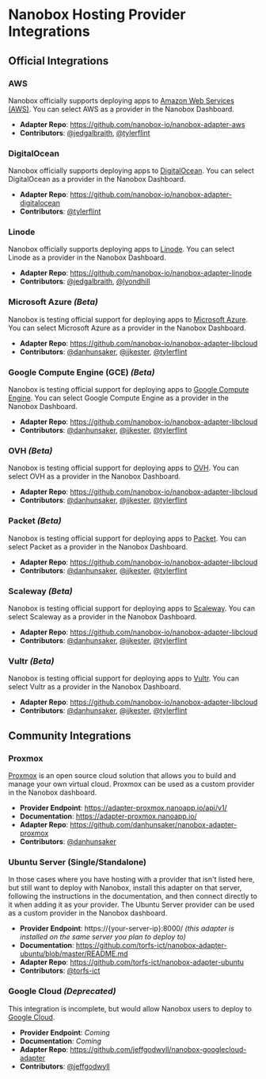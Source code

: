# Nanobox Hosting Provider Integrations

## Official Integrations

### AWS
Nanobox officially supports deploying apps to [Amazon Web Services (AWS)](https://aws.amazon.com/). You can select AWS as a provider in the Nanobox Dashboard.

- **Adapter Repo**: https://github.com/nanobox-io/nanobox-adapter-aws
- **Contributors**: [@jedgalbraith](https://github.com/jedgalbraith), [@tylerflint](https://github.com/tylerflint)

### DigitalOcean
Nanobox officially supports deploying apps to [DigitalOcean](https://www.digitalocean.com/). You can select DigitalOcean as a provider in the Nanobox Dashboard.

- **Adapter Repo**: https://github.com/nanobox-io/nanobox-adapter-digitalocean
- **Contributors**: [@tylerflint](https://github.com/tylerflint)

### Linode
Nanobox officially supports deploying apps to [Linode](https://www.linode.com/). You can select Linode as a provider in the Nanobox Dashboard.

- **Adapter Repo**: https://github.com/nanobox-io/nanobox-adapter-linode
- **Contributors**: [@jedgalbraith](https://github.com/jedgalbraith), [@lyondhill](https://github.com/lyondhill)

<!-- ### Amazon AWS EC2 _(Beta)_
Nanobox is testing official support for deploying apps to [Amazon AWS EC2](https://ec2.amazonaws.com/) via Libcloud. You can select Amazon AWS EC2 as a provider in the Nanobox Dashboard.

- **Adapter Repo**: https://github.com/nanobox-io/nanobox-adapter-libcloud
- **Contributors**: [@danhunsaker](https://github.com/danhunsaker), [@jjkester](https://github.com/jjkester), [@tylerflint](https://github.com/tylerflint) -->

### Microsoft Azure _(Beta)_
Nanobox is testing official support for deploying apps to [Microsoft Azure](https://azure.microsoft.com/). You can select Microsoft Azure as a provider in the Nanobox Dashboard.

- **Adapter Repo**: https://github.com/nanobox-io/nanobox-adapter-libcloud
- **Contributors**: [@danhunsaker](https://github.com/danhunsaker), [@jjkester](https://github.com/jjkester), [@tylerflint](https://github.com/tylerflint)

<!-- ### DigitalOcean _(Beta)_
Nanobox is testing official support for deploying apps to [DigitalOcean](https://www.digitalocean.com/). You can select DigitalOcean as a provider in the Nanobox Dashboard.

- **Adapter Repo**: https://github.com/nanobox-io/nanobox-adapter-libcloud
- **Contributors**: [@danhunsaker](https://github.com/danhunsaker), [@jjkester](https://github.com/jjkester), [@tylerflint](https://github.com/tylerflint) -->

### Google Compute Engine (GCE) _(Beta)_
Nanobox is testing official support for deploying apps to [Google Compute Engine](https://cloud.google.com/compute/). You can select Google Compute Engine as a provider in the Nanobox Dashboard.

- **Adapter Repo**: https://github.com/nanobox-io/nanobox-adapter-libcloud
- **Contributors**: [@danhunsaker](https://github.com/danhunsaker), [@jjkester](https://github.com/jjkester), [@tylerflint](https://github.com/tylerflint)

<!-- ### Linode _(Beta)_
Nanobox is testing official support for deploying apps to [Linode](https://www.linode.com/). You can select Linode as a provider in the Nanobox Dashboard.

- **Adapter Repo**: https://github.com/nanobox-io/nanobox-adapter-libcloud
- **Contributors**: [@danhunsaker](https://github.com/danhunsaker), [@jjkester](https://github.com/jjkester), [@tylerflint](https://github.com/tylerflint) -->

### OVH _(Beta)_
Nanobox is testing official support for deploying apps to [OVH](https://www.ovh.com/). You can select OVH as a provider in the Nanobox Dashboard.

- **Adapter Repo**: https://github.com/nanobox-io/nanobox-adapter-libcloud
- **Contributors**: [@danhunsaker](https://github.com/danhunsaker), [@jjkester](https://github.com/jjkester), [@tylerflint](https://github.com/tylerflint)

### Packet _(Beta)_
Nanobox is testing official support for deploying apps to [Packet](https://packet.io/). You can select Packet as a provider in the Nanobox Dashboard.

- **Adapter Repo**: https://github.com/nanobox-io/nanobox-adapter-libcloud
- **Contributors**: [@danhunsaker](https://github.com/danhunsaker), [@jjkester](https://github.com/jjkester), [@tylerflint](https://github.com/tylerflint)

### Scaleway _(Beta)_
Nanobox is testing official support for deploying apps to [Scaleway](https://www.scaleway.com/). You can select Scaleway as a provider in the Nanobox Dashboard.

- **Adapter Repo**: https://github.com/nanobox-io/nanobox-adapter-libcloud
- **Contributors**: [@danhunsaker](https://github.com/danhunsaker), [@jjkester](https://github.com/jjkester), [@tylerflint](https://github.com/tylerflint)

### Vultr _(Beta)_
Nanobox is testing official support for deploying apps to [Vultr](https://www.vultr.com/). You can select Vultr as a provider in the Nanobox Dashboard.

- **Adapter Repo**: https://github.com/nanobox-io/nanobox-adapter-libcloud
- **Contributors**: [@danhunsaker](https://github.com/danhunsaker), [@jjkester](https://github.com/jjkester), [@tylerflint](https://github.com/tylerflint)


## Community Integrations

### Proxmox
[Proxmox](https://www.proxmox.com/en/) is an open source cloud solution that allows you to build and manage your own virtual cloud. Proxmox can be used as a custom provider in the Nanobox dashboard.

- **Provider Endpoint**: https://adapter-proxmox.nanoapp.io/api/v1/
- **Documentation**: https://adapter-proxmox.nanoapp.io/
- **Adapter Repo**: https://github.com/danhunsaker/nanobox-adapter-proxmox
- **Contributors**: [@danhunsaker](https://github.com/danhunsaker)

### Ubuntu Server (Single/Standalone)
In those cases where you have hosting with a provider that isn't listed here, but still want to deploy with Nanobox, install this adapter on that server, following the instructions in the documentation, and then connect directly to it when adding it as your provider. The Ubuntu Server provider can be used as a custom provider in the Nanobox dashboard.

- **Provider Endpoint**: https://{your-server-ip}:8000/ _(this adapter is installed on the same server you plan to deploy to)_
- **Documentation**: https://github.com/torfs-ict/nanobox-adapter-ubuntu/blob/master/README.md
- **Adapter Repo**: https://github.com/torfs-ict/nanobox-adapter-ubuntu
- **Contributors**: [@torfs-ict](https://github.com/torfs-ict)

### Google Cloud _(Deprecated)_
This integration is incomplete, but would allow Nanobox users to deploy to [Google Cloud](https://cloud.google.com/).

- **Provider Endpoint**: *Coming*
- **Documentation**: *Coming*
- **Adapter Repo**: https://github.com/jeffgodwyll/nanobox-googlecloud-adapter
- **Contributors**: [@jeffgodwyll](https://github.com/jeffgodwyll)
